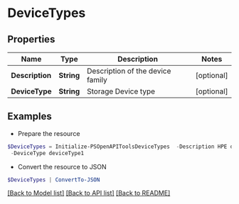 # DeviceTypes
## Properties

Name | Type | Description | Notes
------------ | ------------- | ------------- | -------------
**Description** | **String** | Description of the device family | [optional] 
**DeviceType** | **String** | Storage Device type | [optional] 

## Examples

- Prepare the resource
```powershell
$DeviceTypes = Initialize-PSOpenAPIToolsDeviceTypes  -Description HPE deviceType1 Storage `
 -DeviceType deviceType1
```

- Convert the resource to JSON
```powershell
$DeviceTypes | ConvertTo-JSON
```

[[Back to Model list]](../README.md#documentation-for-models) [[Back to API list]](../README.md#documentation-for-api-endpoints) [[Back to README]](../README.md)

